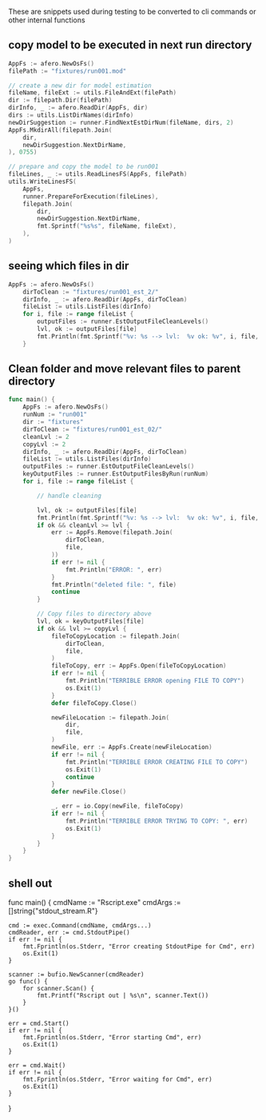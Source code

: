 These are snippets used during testing to be converted to cli commands or other internal functions

## copy model to be executed in next run directory

```go
AppFs := afero.NewOsFs()
filePath := "fixtures/run001.mod"

// create a new dir for model estimation
fileName, fileExt := utils.FileAndExt(filePath)
dir := filepath.Dir(filePath)
dirInfo, _ := afero.ReadDir(AppFs, dir)
dirs := utils.ListDirNames(dirInfo)
newDirSuggestion := runner.FindNextEstDirNum(fileName, dirs, 2)
AppFs.MkdirAll(filepath.Join(
    dir,
    newDirSuggestion.NextDirName,
), 0755)

// prepare and copy the model to be run001
fileLines, _ := utils.ReadLinesFS(AppFs, filePath)
utils.WriteLinesFS(
    AppFs,
    runner.PrepareForExecution(fileLines),
    filepath.Join(
        dir,
        newDirSuggestion.NextDirName,
        fmt.Sprintf("%s%s", fileName, fileExt),
    ),
)
```

## seeing which files in dir

```go
AppFs := afero.NewOsFs()
	dirToClean := "fixtures/run001_est_2/"
	dirInfo, _ := afero.ReadDir(AppFs, dirToClean)
	fileList := utils.ListFiles(dirInfo)
	for i, file := range fileList {
		outputFiles := runner.EstOutputFileCleanLevels()
		lvl, ok := outputFiles[file]
		fmt.Println(fmt.Sprintf("%v: %s --> lvl:  %v ok: %v", i, file, lvl, ok))
	}
```

## Clean folder and move relevant files to parent directory

```go
func main() {
	AppFs := afero.NewOsFs()
	runNum := "run001"
	dir := "fixtures"
	dirToClean := "fixtures/run001_est_02/"
	cleanLvl := 2
	copyLvl := 2
	dirInfo, _ := afero.ReadDir(AppFs, dirToClean)
	fileList := utils.ListFiles(dirInfo)
	outputFiles := runner.EstOutputFileCleanLevels()
	keyOutputFiles := runner.EstOutputFilesByRun(runNum)
	for i, file := range fileList {

		// handle cleaning

		lvl, ok := outputFiles[file]
		fmt.Println(fmt.Sprintf("%v: %s --> lvl:  %v ok: %v", i, file, lvl, ok))
		if ok && cleanLvl >= lvl {
			err := AppFs.Remove(filepath.Join(
				dirToClean,
				file,
			))
			if err != nil {
				fmt.Println("ERROR: ", err)
			}
			fmt.Println("deleted file: ", file)
			continue
		}

		// Copy files to directory above
		lvl, ok = keyOutputFiles[file]
		if ok && lvl >= copyLvl {
			fileToCopyLocation := filepath.Join(
				dirToClean,
				file,
			)
			fileToCopy, err := AppFs.Open(fileToCopyLocation)
			if err != nil {
				fmt.Println("TERRIBLE ERROR opening FILE TO COPY")
				os.Exit(1)
			}
			defer fileToCopy.Close()

			newFileLocation := filepath.Join(
				dir,
				file,
			)
			newFile, err := AppFs.Create(newFileLocation)
			if err != nil {
				fmt.Println("TERRIBLE ERROR CREATING FILE TO COPY")
				os.Exit(1)
				continue
			}
			defer newFile.Close()

			_, err = io.Copy(newFile, fileToCopy)
			if err != nil {
				fmt.Println("TERRIBLE ERROR TRYING TO COPY: ", err)
				os.Exit(1)
			}
		}
	}
}


```


## shell out


func main() {
	cmdName := "Rscript.exe"
	cmdArgs := []string{"stdout_stream.R"}

	cmd := exec.Command(cmdName, cmdArgs...)
	cmdReader, err := cmd.StdoutPipe()
	if err != nil {
		fmt.Fprintln(os.Stderr, "Error creating StdoutPipe for Cmd", err)
		os.Exit(1)
	}

	scanner := bufio.NewScanner(cmdReader)
	go func() {
		for scanner.Scan() {
			fmt.Printf("Rscript out | %s\n", scanner.Text())
		}
	}()

	err = cmd.Start()
	if err != nil {
		fmt.Fprintln(os.Stderr, "Error starting Cmd", err)
		os.Exit(1)
	}

	err = cmd.Wait()
	if err != nil {
		fmt.Fprintln(os.Stderr, "Error waiting for Cmd", err)
		os.Exit(1)
	}
}
